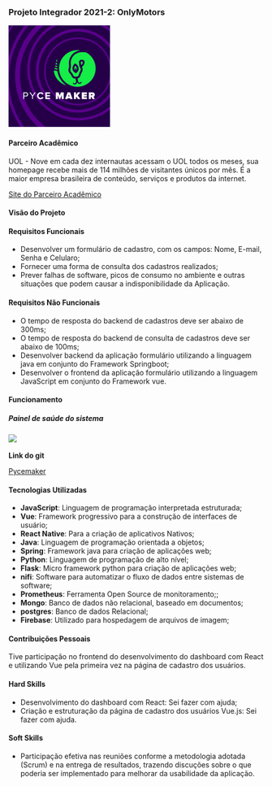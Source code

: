 
### Projeto Integrador 2021-2: OnlyMotors
<img src="https://raw.githubusercontent.com/DaviNeves0/Portfolio_DaviNeves/master/img_API6/PYCEMAKER_LOGO.png" width="200"/>

#### Parceiro Acadêmico

UOL - Nove em cada dez internautas acessam o UOL todos os meses, sua homepage recebe mais de 114 milhões de visitantes únicos por mês. É a maior empresa brasileira de conteúdo, serviços e produtos da internet.

[Site do Parceiro Acadêmico](https://www.uol.com.br)

#### Visão do Projeto


#### Requisitos Funcionais
- Desenvolver um formulário de cadastro, com os campos: Nome, E-mail, Senha e Celularo;
- Fornecer uma forma de consulta dos cadastros realizados;
- Prever falhas de software, picos de consumo no ambiente e outras situações que podem causar a indisponibilidade da Aplicação.

#### Requisitos Não Funcionais
 - O tempo de resposta do backend de cadastros deve ser abaixo de 300ms;
 - O tempo de resposta do backend de consulta de cadastros deve ser abaixo de 100ms;
 - Desenvolver backend da aplicação formulário utilizando a linguagem  java  em conjunto do Framework  Springboot;
 - Desenvolver o frontend da aplicação formulário utilizando a linguagem  JavaScript  em conjunto do Framework  vue.

#### Funcionamento
##### Painel de saúde do sistema
<img src="https://camo.githubusercontent.com/825457ad0f08834506d950bbb70a42153c9d5211e63a7357d125520c2a7b8f78/68747470733a2f2f692e696d6775722e636f6d2f676736555568562e676966" width="500"/>
  
**Link do git**

[Pycemaker](https://github.com/pycemaker)

#### Tecnologias Utilizadas
 - **JavaScript**: Linguagem de programação interpretada estruturada;
 - **Vue**: Framework progressivo para a construção de interfaces de usuário;
 - **React Native**: Para a criação de aplicativos Nativos;
 - **Java**: Linguagem de programação orientada a objetos;
 - **Spring**: Framework java para criação de aplicações web;
 - **Python**: Linguagem de programação de alto nível;
 - **Flask**: Micro framework python para criação de aplicações web;
 - **nifi**: Software para automatizar o fluxo de dados entre sistemas de software;
 - **Prometheus**: Ferramenta Open Source de monitoramento;;
 - **Mongo**: Banco de dados não relacional, baseado em documentos;
 - **postgres**: Banco de dados Relacional;
 - **Firebase**: Utilizado para hospedagem de arquivos de imagem;
 
#### Contribuições Pessoais
Tive participação no frontend do desenvolvimento do dashboard com React e utilizando Vue pela primeira vez na página de cadastro dos usuários.

#### Hard Skills
- Desenvolvimento do dashboard com React: Sei fazer com ajuda;
- Criação e estruturação da página de cadastro dos usuários Vue.js: Sei fazer com ajuda.
 
#### Soft Skills
 - Participação efetiva nas reuniões conforme a metodologia adotada (Scrum) e na entrega de resultados, trazendo discuções sobre o que poderia ser implementado para melhorar da usabilidade da aplicação.